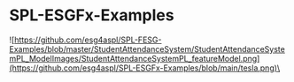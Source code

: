 # SPL-ESGFx-Examples


![https://github.com/esg4aspl/SPL-FESG-Examples/blob/master/StudentAttendanceSystem/StudentAttendanceSystemPL_ModelImages/StudentAttendanceSystemPL_featureModel.png](https://github.com/esg4aspl/SPL-ESGFx-Examples/blob/main/tesla.png)\
